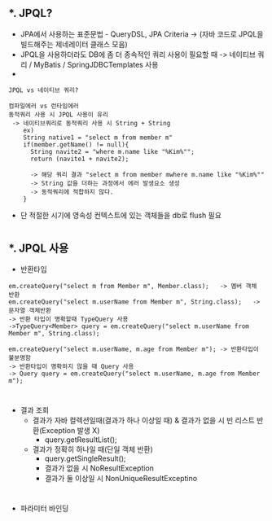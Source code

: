 *. JPQL?
  - 
  - JPA에서 사용하는 표준문법 - QueryDSL, JPA Criteria  ->  (자바 코드로 JPQL을 빌드해주는 제네레이터 클래스 모음)
  - JPQL을 사용하더라도 DB에 좀 더 종속적인 쿼리 사용이 필요할 때 -> 네이티브 쿼리 / MyBatis / SpringJDBCTemplates 사용
  - 
  ```
  JPQL vs 네이티브 쿼리?

  컴파일에러 vs 런타임에러
  동적쿼리 사용 시 JPQL 사용이 유리
   -> 네이티브쿼리로 동적쿼리 사용 시 String + String
      ex)
      String native1 = "select m from member m"
      if(member.getName() != null){
        String navite2 = "where m.name like "%Kim%"";
        return (navite1 + navite2);
        
        -> 해당 쿼리 결과 "select m from member mwhere m.name like "%Kim%""
        -> String 값을 더하는 과정에서 에러 발생요소 생성
        -> 동적쿼리에 적합하지 않다.
      }
  ```
  - 단 적절한 시기에 영속성 컨텍스트에 있는 객체들을 db로 flush 필요  
  #  
*. JPQL 사용
  - 
  - 반환타입 
  ```
  em.createQuery("select m from Member m", Member.class);   -> 멤버 객체 반환 
  em.createQuery("select m.userName from Member m", String.class);   -> 문자열 객체반환 
  -> 반환 타입이 명확할때 TypeQuery 사용
  ->TypeQuery<Member> query = em.createQuery("select m.userName from Member m", String.class);
  
  em.createQuery("select m.userName, m.age from Member m"); -> 반환타입이 불분명함
  -> 반환타입이 명확하지 않을 때 Query 사용
  -> Query query = em.createQuery("select m.userName, m.age from Member m");
  ```  
  #  
  - 결과 조회
    - 결과가 자바 컬렉션일때(결과가 하나 이상일 때) & 결과가 없을 시 빈 리스트 반환(Exception 발생 X)
      - query.getResultList();
    - 결과가 정확히 하나일 때(단일 객체 반환)
      - query.getSingleResult();
      - 결과가 없을 시 NoResultException
      - 결과가 둘 이상일 시 NonUniqueResultExceptino  
      #  
      #  
      #  
  - 파라미터 바인딩 




